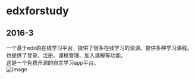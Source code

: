 # edxforstudy
2016-3
--------------
一个基于edx的在线学习平台，提供了很多在线学习的资源。提供多种学习课程。也提供了登录、注册、课程管理、加入课程等功能。<br/>
这是一个免费开源的自主学习app平台。<br/>
![image](http://b265.photo.store.qq.com/psb?/V13onOga2qcUC7/1TGKdHzsFWjEQBV.kbQm2Cr9xv1UutsApDWuL29wBpU!/b/dAkBAAAAAAAA&amp;bo=yACQAcgAkAECACQ!)
